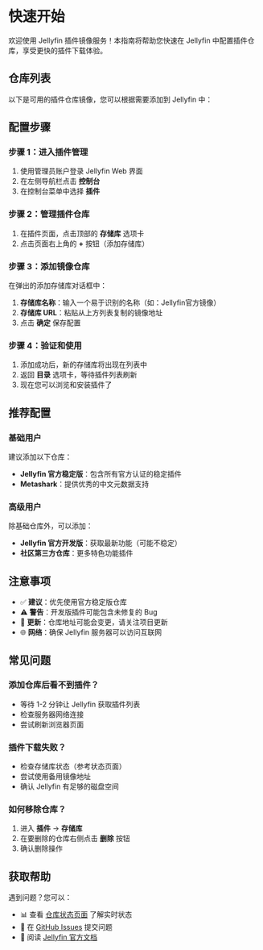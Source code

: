 # 快速开始

欢迎使用 Jellyfin 插件镜像服务！本指南将帮助您快速在 Jellyfin 中配置插件仓库，享受更快的插件下载体验。

## 仓库列表

以下是可用的插件仓库镜像，您可以根据需要添加到 Jellyfin 中：

<RepoItem
  name="Jellyfin"
  originalUrl="https://repo.jellyfin.org/files/plugin/manifest.json"
  repositoryUrl="https://jellyfin-mirror.oss-cn-wuhan-lr.aliyuncs.com/plugins/Jellyfin/manifest.json"
  timestamp="2025-10-25T04:06:49.009Z"
  status="success"
  :successRate="98"
  versionUrls="{}"
/>
<RepoItem
  name="Jellyfin Unstable"
  originalUrl="https://repo.jellyfin.org/files/plugin-unstable/manifest.json"
  repositoryUrl="https://jellyfin-mirror.oss-cn-wuhan-lr.aliyuncs.com/plugins/Jellyfin_Unstable/manifest.json"
  timestamp="2025-10-25T04:06:49.030Z"
  status="success"
  :successRate="98"
  versionUrls="{}"
/>
<RepoItem
  name="Ani-Sync Repo"
  originalUrl="https://raw.githubusercontent.com/vosmiic/jellyfin-ani-sync/master/manifest.json"
  repositoryUrl="https://jellyfin-mirror.oss-cn-wuhan-lr.aliyuncs.com/plugins/AniSync_Repo/manifest.json"
  timestamp="2025-10-25T04:06:49.033Z"
  status="success"
  :successRate="100"
  versionUrls="{}"
/>
<RepoItem
  name="dkanada's Repo"
  originalUrl="https://raw.githubusercontent.com/dkanada/jellyfin-plugin-intros/master/manifest.json"
  repositoryUrl="https://jellyfin-mirror.oss-cn-wuhan-lr.aliyuncs.com/plugins/dkanadas_Repo/manifest.json"
  timestamp="2025-10-25T04:06:49.035Z"
  status="success"
  :successRate="100"
  versionUrls="{}"
/>
<RepoItem
  name="ShokoAnime's Repo"
  originalUrl="https://raw.githubusercontent.com/ShokoAnime/Shokofin/metadata/stable/manifest.json"
  repositoryUrl="https://jellyfin-mirror.oss-cn-wuhan-lr.aliyuncs.com/plugins/ShokoAnimes_Repo/manifest.json"
  timestamp="2025-10-25T04:06:49.039Z"
  status="success"
  :successRate="100"
  versionUrls="{}"
/>
<RepoItem
  name="TubeArchivist's Repo"
  originalUrl="https://raw.githubusercontent.com/tubearchivist/tubearchivist-jf-plugin/master/manifest.json"
  repositoryUrl="https://jellyfin-mirror.oss-cn-wuhan-lr.aliyuncs.com/plugins/TubeArchivists_Repo/manifest.json"
  timestamp="2025-10-25T04:06:49.041Z"
  status="success"
  :successRate="97"
  versionUrls="{}"
/>
<RepoItem
  name="IntroSkipper's Repo"
  originalUrl="https://manifest.intro-skipper.org/manifest.json"
  repositoryUrl="https://jellyfin-mirror.oss-cn-wuhan-lr.aliyuncs.com/plugins/IntroSkippers_Repo/manifest-10.11.json"
  timestamp="2025-10-25T04:06:49.042Z"
  status="success"
  :successRate="100"
  versionUrls="{&quot;10.10.7&quot;:{&quot;translated&quot;:&quot;https://jellyfin-mirror.oss-cn-wuhan-lr.aliyuncs.com/plugins/IntroSkippers_Repo/manifest-10.10.7.json&quot;,&quot;original&quot;:&quot;https://jellyfin-mirror.oss-cn-wuhan-lr.aliyuncs.com/plugins/IntroSkippers_Repo/manifest-original-10.10.7.json&quot;,&quot;title&quot;:&quot;最新版本 (Jellyfin 10.10.7)&quot;,&quot;description&quot;:&quot;适用于 Jellyfin 10.10.7 的 IntroSkipper 插件&quot;},&quot;10.11&quot;:{&quot;translated&quot;:&quot;https://jellyfin-mirror.oss-cn-wuhan-lr.aliyuncs.com/plugins/IntroSkippers_Repo/manifest-10.11.json&quot;,&quot;original&quot;:&quot;https://jellyfin-mirror.oss-cn-wuhan-lr.aliyuncs.com/plugins/IntroSkippers_Repo/manifest-original-10.11.json&quot;,&quot;title&quot;:&quot;预览版本 (Jellyfin 10.11+)&quot;,&quot;description&quot;:&quot;适用于 Jellyfin 10.11+ 的 IntroSkipper 插件，包含性能优化和新功能&quot;}}"
/>
<RepoItem
  name="9p4's Single-Sign-On (SSO) Repo"
  originalUrl="https://raw.githubusercontent.com/9p4/jellyfin-plugin-sso/manifest-release/manifest.json"
  repositoryUrl="https://jellyfin-mirror.oss-cn-wuhan-lr.aliyuncs.com/plugins/9p4s_SingleSignOn_SSO_Repo/manifest.json"
  timestamp="2025-10-25T04:06:49.032Z"
  status="success"
  :successRate="100"
  versionUrls="{}"
/>
<RepoItem
  name="danieladov's Repo"
  originalUrl="https://raw.githubusercontent.com/danieladov/JellyfinPluginManifest/master/manifest.json"
  repositoryUrl="https://jellyfin-mirror.oss-cn-wuhan-lr.aliyuncs.com/plugins/danieladovs_Repo/manifest.json"
  timestamp="2025-10-25T04:06:49.034Z"
  status="success"
  :successRate="100"
  versionUrls="{}"
/>
<RepoItem
  name="k-matti's Repo"
  originalUrl="https://raw.githubusercontent.com/k-matti/jellyfin-plugin-repository/master/manifest.json"
  repositoryUrl="https://jellyfin-mirror.oss-cn-wuhan-lr.aliyuncs.com/plugins/kmattis_Repo/manifest.json"
  timestamp="2025-10-25T04:06:49.036Z"
  status="success"
  :successRate="100"
  versionUrls="{}"
/>
<RepoItem
  name="LinFor's Repo"
  originalUrl="https://raw.githubusercontent.com/LinFor/jellyfin-plugin-kinopoisk/master/dist/manifest.json"
  repositoryUrl="https://jellyfin-mirror.oss-cn-wuhan-lr.aliyuncs.com/plugins/LinFors_Repo/manifest.json"
  timestamp="2025-10-25T04:06:49.037Z"
  status="success"
  :successRate="100"
  versionUrls="{}"
/>
<RepoItem
  name="LizardByte's Repo"
  originalUrl="https://app.lizardbyte.dev/jellyfin-plugin-repo/manifest.json"
  repositoryUrl="https://jellyfin-mirror.oss-cn-wuhan-lr.aliyuncs.com/plugins/LizardBytes_Repo/manifest.json"
  timestamp="2025-10-25T04:06:49.038Z"
  status="success"
  :successRate="98"
  versionUrls="{}"
/>
<RepoItem
  name="Metashark' Repo"
  originalUrl="https://github.com/cxfksword/jellyfin-plugin-metashark/releases/download/manifest/manifest_cn.json"
  repositoryUrl="https://jellyfin-mirror.oss-cn-wuhan-lr.aliyuncs.com/plugins/Metashark_Repo/manifest.json"
  timestamp="2025-10-25T04:06:49.043Z"
  status="success"
  :successRate="98"
  versionUrls="{}"
/>
<RepoItem
  name="AudioMuse-AI's Repo"
  originalUrl="https://raw.githubusercontent.com/neptunehub/audiomuse-ai-plugin/master/manifest.json"
  repositoryUrl="https://jellyfin-mirror.oss-cn-wuhan-lr.aliyuncs.com/plugins/AudioMuseAIs_Repo/manifest.json"
  timestamp="2025-10-25T04:06:49.043Z"
  status="success"
  :successRate="98"
  versionUrls="{}"
/>

<script setup>
import RepoItem from './.vitepress/components/RepoItem.vue'
</script>


## 配置步骤

### 步骤 1：进入插件管理

1. 使用管理员账户登录 Jellyfin Web 界面
2. 在左侧导航栏点击 **控制台**
3. 在控制台菜单中选择 **插件**

### 步骤 2：管理插件仓库

1. 在插件页面，点击顶部的 **存储库** 选项卡
2. 点击页面右上角的 **+** 按钮（添加存储库）

### 步骤 3：添加镜像仓库

在弹出的添加存储库对话框中：

1. **存储库名称**：输入一个易于识别的名称（如：Jellyfin官方镜像）
2. **存储库 URL**：粘贴从上方列表复制的镜像地址
3. 点击 **确定** 保存配置

### 步骤 4：验证和使用

1. 添加成功后，新的存储库将出现在列表中
2. 返回 **目录** 选项卡，等待插件列表刷新
3. 现在您可以浏览和安装插件了

## 推荐配置

### 基础用户
建议添加以下仓库：
- **Jellyfin 官方稳定版**：包含所有官方认证的稳定插件
- **Metashark**：提供优秀的中文元数据支持

### 高级用户
除基础仓库外，可以添加：
- **Jellyfin 官方开发版**：获取最新功能（可能不稳定）
- **社区第三方仓库**：更多特色功能插件

## 注意事项

- ✅ **建议**：优先使用官方稳定版仓库
- ⚠️ **警告**：开发版插件可能包含未修复的 Bug
- 🔄 **更新**：仓库地址可能会变更，请关注项目更新
- 🌐 **网络**：确保 Jellyfin 服务器可以访问互联网

## 常见问题

### 添加仓库后看不到插件？
- 等待 1-2 分钟让 Jellyfin 获取插件列表
- 检查服务器网络连接
- 尝试刷新浏览器页面

### 插件下载失败？
- 检查存储库状态（参考状态页面）
- 尝试使用备用镜像地址
- 确认 Jellyfin 有足够的磁盘空间

### 如何移除仓库？
1. 进入 **插件** → **存储库**
2. 在要删除的仓库右侧点击 **删除** 按钮
3. 确认删除操作

## 获取帮助

遇到问题？您可以：
- 📊 查看 [仓库状态页面](https://jellyfin-cn.eeymoo.com/status.html) 了解实时状态
- 🐛 在 [GitHub Issues](https://github.com/Eeymoo/sync-jellyfin-plugins/issues) 提交问题
- 📖 阅读 [Jellyfin 官方文档](https://jellyfin.org/docs/)